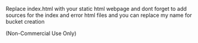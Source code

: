 Replace index.html with your static html webpage and dont forget to add sources for the index and error html files
and you can replace my name for bucket creation

(Non-Commercial Use Only)
